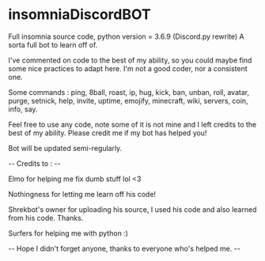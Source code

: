 # insomniaDiscordBOT
Full insomnia source code, python version = 3.6.9 (Discord.py rewrite) A sorta full bot to learn off of.

I've commented on code to the best of my ability, so you could maybe find some nice practices to adapt here. I'm not a good coder, nor a consistent one.

Some commands : ping, 8ball, roast, ip, hug, kick, ban, unban, roll, avatar, purge, setnick, help, invite, uptime, emojify, minecraft, wiki, servers, coin, info, say.

Feel free to use any code, note some of it is not mine and I left credits to the best of my ability. Please credit me if my bot has helped you!

Bot will be updated semi-regularly.

 -- Credits to : --

Elmo for helping me fix dumb stuff lol <3

Nothingness for letting me learn off his code!

Shrekbot's owner for uploading his source, I used his code and also learned from his code. Thanks.

Surfers for helping me with python :)

 -- Hope I didn't forget anyone, thanks to everyone who's helped me. --

